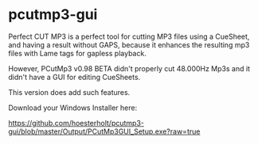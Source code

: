 pcutmp3-gui
===========

Perfect CUT MP3 is a perfect tool for cutting MP3 files using a CueSheet, 
and having a result without GAPS, because it enhances the resulting mp3
files with Lame tags for gapless playback.

However, PCutMp3 v0.98 BETA didn't properly cut 48.000Hz Mp3s and it
didn't have a GUI for editing CueSheets. 

This version does add such features.

Download your Windows Installer here:

https://github.com/hoesterholt/pcutmp3-gui/blob/master/Output/PCutMp3GUI_Setup.exe?raw=true

